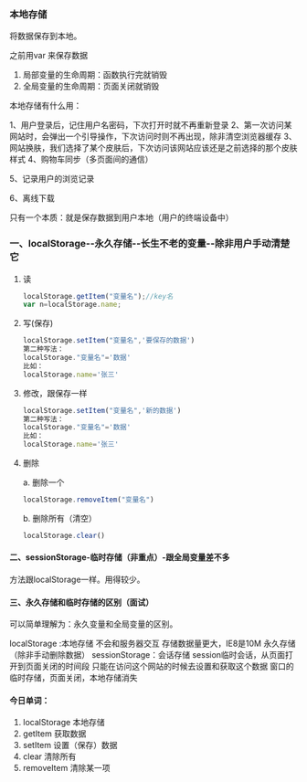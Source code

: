 ### 本地存储

将数据保存到本地。

之前用var 来保存数据

1. 局部变量的生命周期：函数执行完就销毁
2. 全局变量的生命周期：页面关闭就销毁

本地存储有什么用：

1、用户登录后，记住用户名密码，下次打开时就不再重新登录
2、第一次访问某网站时，会弹出一个引导操作，下次访问时则不再出现，除非清空浏览器缓存
3、网站换肤，我们选择了某个皮肤后，下次访问该网站应该还是之前选择的那个皮肤样式
4、购物车同步（多页面间的通信）

5、记录用户的浏览记录

6、离线下载

只有一个本质：就是保存数据到用户本地（用户的终端设备中）

### 一、localStorage--永久存储--长生不老的变量--除非用户手动清楚它

1. 读

   ```js
   localStorage.getItem("变量名");//key名
   var n=localStorage.name;
   ```

2. 写(保存)

   ```js
   localStorage.setItem("变量名",'要保存的数据')
   第二种写法：
   localStorage."变量名"='数据'
   比如：
   localStorage.name='张三'
   ```

3. 修改，跟保存一样

   ```js
   localStorage.setItem("变量名",'新的数据')
   第二种写法：
   localStorage."变量名"='数据'
   比如：
   localStorage.name='张三'
   ```

4. 删除

   a. 删除一个

   ```js
   localStorage.removeItem("变量名")
   ```

   b. 删除所有（清空）

   ```js
   localStorage.clear()
   ```

#### 二、sessionStorage-临时存储（非重点）-跟全局变量差不多

方法跟localStorage一样。用得较少。

#### 三、永久存储和临时存储的区别（面试）

可以简单理解为：永久变量和全局变量的区别。

localStorage :本地存储
		不会和服务器交互
		存储数据量更大，IE8是10M
		永久存储（除非手动删除数据）
sessionStorage：会话存储
		session临时会话，从页面打开到页面关闭的时间段
		只能在访问这个网站的时候去设置和获取这个数据
		窗口的临时存储，页面关闭，本地存储消失



#### 今日单词：

1. localStorage 本地存储
2. getItem 获取数据
3. setItem 设置（保存）数据
4. clear 清除所有
5. removeItem 清除某一项